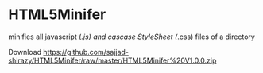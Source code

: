 HTML5Minifer
============

minifies all javascript (*.js) and cascase StyleSheet (*.css) files of a directory

Download
https://github.com/sajjad-shirazy/HTML5Minifer/raw/master/HTML5Minifer%20V1.0.0.zip
